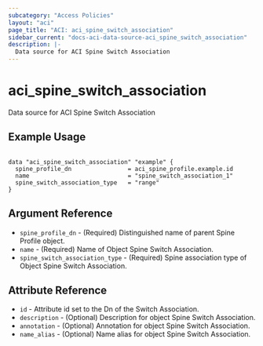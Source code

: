```yaml
---
subcategory: "Access Policies"
layout: "aci"
page_title: "ACI: aci_spine_switch_association"
sidebar_current: "docs-aci-data-source-aci_spine_switch_association"
description: |-
  Data source for ACI Spine Switch Association
---
```


# aci_spine_switch_association #
Data source for ACI Spine Switch Association

## Example Usage ##

```hcl

data "aci_spine_switch_association" "example" {
  spine_profile_dn                = aci_spine_profile.example.id
  name                            = "spine_switch_association_1"
  spine_switch_association_type   = "range"
}

```


## Argument Reference ##
* `spine_profile_dn` - (Required) Distinguished name of parent Spine Profile object.
* `name` - (Required) Name of Object Spine Switch Association.
* `spine_switch_association_type` - (Required) Spine association type of Object Spine Switch Association.



## Attribute Reference

* `id` - Attribute id set to the Dn of the Switch Association.
* `description` - (Optional) Description for object Spine Switch Association.
* `annotation` - (Optional) Annotation for object Spine Switch Association.
* `name_alias` - (Optional) Name alias for object Spine Switch Association.
